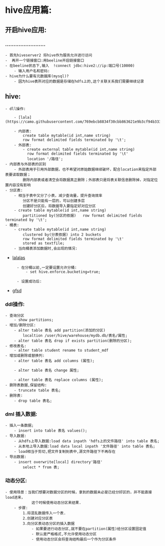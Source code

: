 # hive应用篇:
## 开启hive应用:
### ........................
	- 首先hiveserver2 将hive作为服务允许进行访问
	-  再开一个链接窗口:用beeline开启链接窗口
	- 在beeline状态下,输入  !connect jdbc:hive2://ip:端口号(10000)
		- 输入用户名和密码:
	- hive为什么要有元数据库(mysql)?
		- 因为hive表所对应的数据是存储在hdfs上的,这个关联关系我们需要继续记录

## hive:
	- dll操作:
	
		- [lala](https://camo.githubusercontent.com/769ebcb8834f30cbb863621e9b3cf94b3332ff1c/68747470733a2f2f75706c6f61642d696d616765732e6a69616e7368752e696f2f75706c6f61645f696d616765732f31343436363537372d383434356133333064306437363637622e706e673f696d6167654d6f6772322f6175746f2d6f7269656e742f7374726970253743696d61676556696577322f322f772f31323430)
		
		- 内部表:
			create table mytable(id int,name string) 
			row format delimited fields terminated by '\t';
		- 外部表:
			- create external table mytable(id int,name string)
			  row format delimited fields terminated by '\t'
			  location '/路径';
	- 内部表与外部表的区别	
		- 外部表用于引用外部数据，也不希望对原始数据继续破坏，配合location来指定外部表要读取数据；
		    删除内部表或者清空会将数据真正删除；外部表只是将表关联信息删除掉，对指定位置内容没有影响
	- 分区表:
		- 相当于表中又分了小表，减少查询量，提升查询效率
			分区不是只能有一层的，可以创建多层
			创建好分区后，将数据导入要指定好对应分区
		- create table mytable(id int,name string)
			partitioned by(分区的依据) 	row format delimited fields terminated by '\t';
	- 桶表:
		- create table mytable(id int,name string)
			clustered by(分表依据) into 2 buckets
			row format delimited fields terminated by '\t'
			stored as textfile;
		- 当向桶表添加数据时,会出现的情况:

- [lalalas](https://camo.githubusercontent.com/efc63f2d7a049b548139c82419ced558806fa72b/68747470733a2f2f75706c6f61642d696d616765732e6a69616e7368752e696f2f75706c6f61645f696d616765732f31343436363537372d363561613363643432343732346565642e706e673f696d6167654d6f6772322f6175746f2d6f7269656e742f7374726970253743696d61676556696577322f322f772f31323430)
			
		- 在分桶以前,一定要设置允许分桶:
			- set hive.enforce.bucketing=true;
			
		- 设置成功后:

- [gfsd](https://camo.githubusercontent.com/eb15677f91f1deaf656cfb23c6426eb806119d3a/68747470733a2f2f75706c6f61642d696d616765732e6a69616e7368752e696f2f75706c6f61645f696d616765732f31343436363537372d623064663533336335646666646630382e706e673f696d6167654d6f6772322f6175746f2d6f7269656e742f7374726970253743696d61676556696577322f322f772f31323430)		
	
### ddl操作:
	- 查询分区
		- show partitions;
	- 增加/删除分区:
		- alter table 表名 add partition(添加的分区) 
			localtion /user/hive/warehouse/mydb.db/表名/属性;
		- alter table 表名 drop if exists partition(删除的分区);
	- 修改表名:
		- alter table student rename to student_mdf
	- 增加或删除或替换列:
		- alter table 表名 add columns (属性);
		
		- alter table 表名 change 属性;
		
		- alter table 表名 replace columns (属性);
	- 删除表数据,保留结构:
		- truncate table 表名;
	- 删除表:
		- drop table 表名;

### dml 插入数据:
	- 插入一条数据;
		- insert into table 表名 values();
	- 导入数据:
		- 从hdfs上导入数据:load data inpath 'hdfs上的文件路径' into table 表名;
		- 从本地上导入数据:load data local inpath '文件路径' into table 表名;
		- load相当于剪切,把文件复制到表中,源文件路径下不再存在
	- 导出数据:
		- insert overwrite[local] directory'路径'
			select * from 表;
			
### 动态分区:
	- 使用场景：当我们想要对数据分区的时候，拿到的数据未必是已经分好区的，并不能直接load进来，
				这个时候使用动态分区来结果.
		- 步骤:
			1.将混乱数据传入一个表.
			2.创建对应分区表
			3.向分区表动态分区的插入数据
				- 如果要进行动态分区,就不要在partition(属性)给分区设置固定值
				- 默认是严格格式,不允许使用动态分区
				- 使用动态分区会将查询结构最后一个作为分区条件
			
			
			
			
			
			
			
			
			
			
			
			
			
			
			
			
			
			